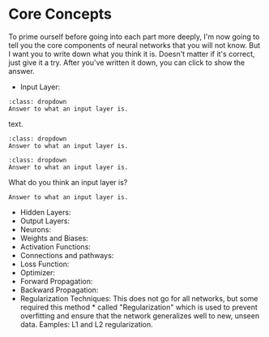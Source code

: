 # Core Concepts

To prime ourself before going into each part more deeply, I'm now going to tell you the core components of neural networks that you will not know. But I want you to write down what you think it is. Doesn't matter if it's correct, just give it a try. After you've written it down, you can click to show the answer.

* Input Layer:

```{admonition} Input Layer!
:class: dropdown
Answer to what an input layer is.

```

text.

```{admonition} Input Layer 2!
:class: dropdown
Answer to what an input layer is.

```
```{admonition} Input Layer 3!
:class: dropdown
Answer to what an input layer is.

```

What do you think an input layer is?

```{toggle}
Answer to what an input layer is.

```

* Hidden Layers: 
* Output Layers: 
* Neurons: 
* Weights and Biases: 
* Activation Functions: 
* Connections and pathways: 
* Loss Function: 
* Optimizer: 
* Forward Propagation: 
* Backward Propagation: 
* Regularization Techniques: This does not go for all networks, but some required this method * called "Regularization" which is used to prevent overfitting and ensure that the network generalizes well to new, unseen data. Eamples: L1 and L2 regularization.
